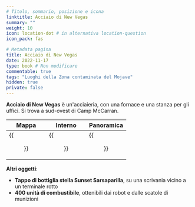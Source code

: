 ```yaml
---
# Titolo, sommario, posizione e icona
linktitle: Acciaio di New Vegas
summary: ""
weight: 10
icon: location-dot # in alternativa location-question
icon_pack: fas

# Metadata pagina
title: Acciaio di New Vegas
date: 2022-11-17
type: book # Non modificare
commentable: true
tags: "Luoghi della Zona contaminata del Mojave"
hidden: true
private: false
---
```


<div class="fnv">

**Acciaio di New Vegas** è un'acciaieria, con una fornace e una stanza per gli uffici. Si trova a sud-ovest di Camp McCarran.

| Mappa |  Interno   | Panoramica | 
| ----- | --- | ---------- |
|  {{<figure src="fnv/New_Vegas_Steel_loc.webp">}}     |  {{<figure src="fnv/New_Vegas_Steel_interior.webp">}}   |    {{<figure src="fnv/NewVegasSteelExterior.webp">}}        |


**Altri oggetti**:
- **Tappo di bottiglia stella Sunset Sarsaparilla**, su una scrivania vicino a un terminale rotto
- **400 unità di combustibile**, ottenibili dai robot e dalle scatole di munizioni

</div>

